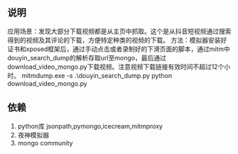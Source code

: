 ## 说明

应用场景：发现大部分下载视频都是从主页中抓取。这个是从抖音短视频通过搜索得到的视频及其评论的下载，方便特定种类的视频的下载。
方法：模拟器安装好证书和xposed框架后，通过手动点击或者录制好的下滑页面的脚本，通过mitm中douyin_search_dump的解析存取url至mongo，最后通过download_video_mongo.py下载视频。注意视频下载链接有效时间不超过12个小时。
mitmdump.exe -s .\douyin_search_dump.py
python download_video_mongo.py

## 依赖

1. python库 jsonpath,pymongo,icecream,mitmproxy 
2. 夜神模拟器 
3. mongo community

